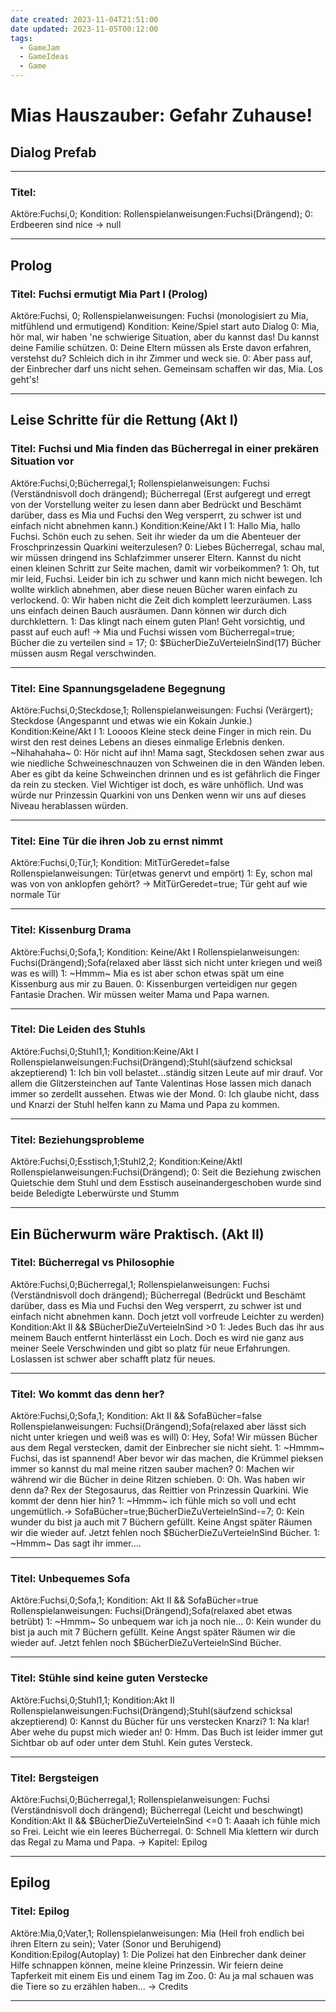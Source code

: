 ```yaml
---
date created: 2023-11-04T21:51:00
date updated: 2023-11-05T00:12:00
tags:
  - GameJam
  - GameIdeas
  - Game
---
```

# Mias Hauszauber: Gefahr Zuhause!
## Dialog Prefab
---
### Titel:
Aktöre:Fuchsi,0;
Kondition:
Rollenspielanweisungen:Fuchsi(Drängend);
0: Erdbeeren sind nice -> null

---
## Prolog
### Titel: Fuchsi ermutigt Mia Part I (Prolog)
Aktöre:Fuchsi, 0;
Rollenspielanweisungen: Fuchsi (monologisiert zu Mia, mitfühlend und ermutigend)
Kondition: Keine/Spiel start auto Dialog
0: Mia, hör mal, wir haben 'ne schwierige Situation, aber du kannst das! Du kannst deine Familie schützen.
0: Deine Eltern müssen als Erste davon erfahren, verstehst du? Schleich dich in ihr Zimmer und weck sie.
0: Aber pass auf, der Einbrecher darf uns nicht sehen. Gemeinsam schaffen wir das, Mia. Los geht's!

---
## Leise Schritte für die Rettung (Akt I)
### Titel: Fuchsi und Mia finden das Bücherregal in einer prekären Situation vor 
Aktöre:Fuchsi,0;Bücherregal,1;
Rollenspielanweisungen: Fuchsi (Verständnisvoll doch drängend); Bücherregal (Erst aufgeregt und erregt von der Vorstellung weiter zu lesen dann aber Bedrückt und Beschämt darüber, dass es Mia und Fuchsi den Weg versperrt, zu schwer ist und einfach nicht abnehmen kann.)
Kondition:Keine/Akt I
1: Hallo Mia, hallo Fuchsi. Schön euch zu sehen. Seit ihr wieder da um die Abenteuer der Froschprinzessin Quarkini weiterzulesen?
0: Liebes Bücherregal, schau mal, wir müssen dringend ins Schlafzimmer unserer Eltern. Kannst du nicht einen kleinen Schritt zur Seite machen, damit wir vorbeikommen?
1: Oh, tut mir leid, Fuchsi. Leider bin ich zu schwer und kann mich nicht bewegen. Ich wollte wirklich abnehmen, aber diese neuen Bücher waren einfach zu verlockend.
0: Wir haben nicht die Zeit dich komplett leerzuräumen. Lass uns einfach deinen Bauch ausräumen. Dann können wir durch dich durchklettern.
1: Das klingt nach einem guten Plan! Geht vorsichtig, und passt auf euch auf! -> Mia und Fuchsi wissen vom Bücherregal=true; Bücher die zu verteilen sind = 17;
0: $BücherDieZuVerteielnSind(17) Bücher müssen ausm Regal verschwinden.

---

### Titel: Eine Spannungsgeladene Begegnung
Aktöre:Fuchsi,0;Steckdose,1;
Rollenspielanweisungen: Fuchsi (Verärgert); Steckdose (Angespannt und etwas wie ein Kokain Junkie.)
Kondition:Keine/Akt I
1: Loooos Kleine steck deine Finger in mich rein. Du wirst den rest deines Lebens an dieses einmalige Erlebnis denken. ~Nihahahaha~
0: Hör nicht auf ihn! Mama sagt, Steckdosen sehen zwar aus wie niedliche Schweineschnauzen von Schweinen die in den Wänden leben. Aber es gibt da keine Schweinchen drinnen und es ist gefährlich die Finger da rein zu stecken. Viel Wichtiger ist doch, es wäre unhöflich. Und was würde nur Prinzessin Quarkini von uns Denken wenn wir uns auf dieses Niveau herablassen würden.

---

### Titel: Eine Tür die ihren Job zu ernst nimmt
Aktöre:Fuchsi,0;Tür,1;
Kondition: MitTürGeredet=false
Rollenspielanweisungen: Tür(etwas genervt und empört)
1: Ey, schon mal was von von anklopfen gehört? -> MitTürGeredet=true; Tür geht auf wie normale Tür

---

### Titel: Kissenburg Drama
Aktöre:Fuchsi,0;Sofa,1;
Kondition: Keine/Akt I
Rollenspielanweisungen: Fuchsi(Drängend);Sofa(relaxed aber lässt sich nicht unter kriegen und weiß was es will)
1: ~Hmmm~ Mia es ist aber schon etwas spät um eine Kissenburg aus mir zu Bauen.
0: Kissenburgen verteidigen nur gegen Fantasie Drachen. Wir müssen weiter Mama und Papa warnen.

---

### Titel: Die Leiden des Stuhls
Aktöre:Fuchsi,0;Stuhl1,1;
Kondition:Keine/Akt I
Rollenspielanweisungen:Fuchsi(Drängend);Stuhl(säufzend schicksal akzeptierend)
1: Ich bin voll belastet...ständig sitzen Leute auf mir drauf. Vor allem die Glitzersteinchen auf Tante Valentinas Hose lassen mich danach immer so zerdellt aussehen. Etwas wie der Mond.
0: Ich glaube nicht, dass und Knarzi der Stuhl helfen kann zu Mama und Papa zu kommen.

---
### Titel: Beziehungsprobleme
Aktöre:Fuchsi,0;Esstisch,1;Stuhl2,2;
Kondition:Keine/AktI
Rollenspielanweisungen:Fuchsi(Drängend);
0: Seit die Beziehung zwischen Quietschie dem Stuhl und dem Esstisch auseinandergeschoben wurde sind beide Beledigte Leberwürste und Stumm

---
## Ein Bücherwurm wäre Praktisch. (Akt II)

### Titel: Bücherregal vs Philosophie
Aktöre:Fuchsi,0;Bücherregal,1;
Rollenspielanweisungen: Fuchsi (Verständnisvoll doch drängend); Bücherregal (Bedrückt und Beschämt darüber, dass es Mia und Fuchsi den Weg versperrt, zu schwer ist und einfach nicht abnehmen kann. Doch jetzt voll vorfreude Leichter zu werden)
Kondition:Akt II && $BücherDieZuVerteielnSind >0
1: Jedes Buch das ihr aus meinem Bauch entfernt hinterlässt ein Loch. Doch es wird nie ganz aus meiner Seele Verschwinden und gibt so platz für neue Erfahrungen. Loslassen ist schwer aber schafft platz für neues.

---

### Titel: Wo kommt das denn her?
Aktöre:Fuchsi,0;Sofa,1;
Kondition: Akt II && SofaBücher=false
Rollenspielanweisungen: Fuchsi(Drängend);Sofa(relaxed aber lässt sich nicht unter kriegen und weiß was es will)
0: Hey, Sofa! Wir müssen Bücher aus dem Regal verstecken, damit der Einbrecher sie nicht sieht.
1: ~Hmmm~ Fuchsi, das ist spannend! Aber bevor wir das machen, die Krümmel pieksen immer so kannst du mal meine ritzen sauber machen?
0: Machen wir während wir die Bücher in deine Ritzen schieben.
0: Oh. Was haben wir denn da? Rex der Stegosaurus, das Reittier von Prinzessin Quarkini. Wie kommt der denn hier hin?
1: ~Hmmm~ ich fühle mich so voll und echt ungemütlich.-> SofaBücher=true;BücherDieZuVerteielnSind-=7;
0: Kein wunder du bist ja auch mit 7 Büchern gefüllt. Keine Angst später Räumen wir die wieder auf. Jetzt fehlen noch $BücherDieZuVerteielnSind Bücher.
1: ~Hmmm~ Das sagt ihr immer.... 

---

### Titel: Unbequemes Sofa
Aktöre:Fuchsi,0;Sofa,1;
Kondition: Akt II && SofaBücher=true
Rollenspielanweisungen: Fuchsi(Drängend);Sofa(relaxed abet etwas betrübt)
1: ~Hmmm~ So unbequem war ich ja noch nie...
0: Kein wunder du bist ja auch mit 7 Büchern gefüllt. Keine Angst später Räumen wir die wieder auf. Jetzt fehlen noch $BücherDieZuVerteielnSind Bücher.

---

### Titel: Stühle sind keine guten Verstecke
Aktöre:Fuchsi,0;Stuhl1,1;
Kondition:Akt II
Rollenspielanweisungen:Fuchsi(Drängend);Stuhl(säufzend schicksal akzeptierend)
0: Kannst du Bücher für uns verstecken Knarzi?
1: Na klar! Aber wehe du pupst mich wieder an!
0: Hmm. Das Buch ist leider immer gut Sichtbar ob auf oder unter dem Stuhl. Kein gutes Versteck.

---

### Titel: Bergsteigen
Aktöre:Fuchsi,0;Bücherregal,1;
Rollenspielanweisungen: Fuchsi (Verständnisvoll doch drängend); Bücherregal (Leicht und beschwingt)
Kondition:Akt II && $BücherDieZuVerteielnSind <=0
1: Aaaah ich fühle mich so Frei. Leicht wie ein leeres Bücherregal.
0: Schnell Mia klettern wir durch das Regal zu Mama und Papa. -> Kapitel: Epilog

---

## Epilog
### Titel: Epilog
Aktöre:Mia,0;Vater,1;
Rollenspielanweisungen: Mia (Heil froh endlich bei ihren Eltern zu sein); Vater (Sonor und Beruhigend)
Kondition:Epilog(Autoplay)
1: Die Polizei hat den Einbrecher dank deiner Hilfe schnappen können, meine kleine Prinzessin. Wir feiern deine Tapferkeit mit einem Eis und einem Tag im Zoo.
0: Au ja mal schauen was die Tiere so zu erzählen haben... -> Credits

---